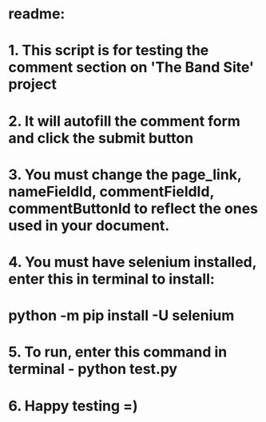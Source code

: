 # readme:


# 1. This script is for testing the comment section on 'The Band Site' project


# 2. It will autofill the comment form and click the submit button


# 3. You must change the page_link, nameFieldId, commentFieldId, commentButtonId to reflect the ones used in your document.


# 4. You must have selenium installed, enter this in terminal to install:
# python -m pip install -U selenium


# 5. To run, enter this command in terminal - python test.py


# 6. Happy testing =)